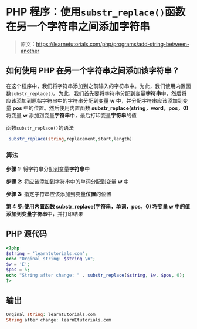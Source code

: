 # PHP 程序：使用`substr_replace()`函数在另一个字符串之间添加字符串

> 原文：<https://learnetutorials.com/php/programs/add-string-between-another>

## 如何使用 PHP 在另一个字符串之间添加该字符串？

在这个程序中，我们将字符串添加到之前输入的字符串中。为此，我们使用内置函数`substr_replace()`。为此，我们首先要将字符串分配到变量**字符串**中，然后将应该添加到原始字符串中的字符串分配到变量 **w** 中，并分配字符串应该添加到变量 **pos** 中的位置。然后使用内置函数 **substr_replace(string，word，pos，0)** 将变量 **w** 添加到变量**字符串**中，最后打印变量**字符串**的值

函数`substr_replace()`的语法

```php
 substr_replace(string,replacement,start,length) 

```

### 算法

**步骤 1:** 将字符串分配到变量**字符串**中

**步骤 2:** 将应该添加到字符串中的单词分配到变量 **w** 中

**步骤 3:** 指定字符串应该添加到变量**位置**的位置

**第 4 步:**使用内置函数 **substr_replace(字符串，单词，pos，0)** 将变量 **w** 中的值添加到变量**字符串**中，并打印结果

## PHP 源代码

```php
<?php
$string = 'learntutorials.com';
echo "Orginal string: $string \n";
$w = 'E';
$pos = 5;
echo "String after change: " . substr_replace($string, $w, $pos, 0);
?>

```

## 输出

```php
Orginal string: learntutorials.com
String after change: learnEtutorials.com
```